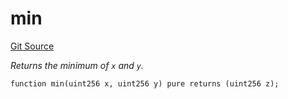 # min
[Git Source](https://github.com/zammdefi/ZAMM/blob/acf5c5bb2c446e0854e0315d682019d8a2d87e22/src/utils/Math.sol)

*Returns the minimum of `x` and `y`.*


```solidity
function min(uint256 x, uint256 y) pure returns (uint256 z);
```

